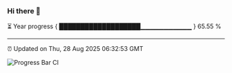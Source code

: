 ### Hi there 👋

⏳ Year progress { ███████████████████▁▁▁▁▁▁▁▁▁▁▁ } 65.55 %

---

⏰ Updated on Thu, 28 Aug 2025 06:32:53 GMT

![Progress Bar CI](https://github.com/liununu/liununu/workflows/Progress%20Bar%20CI/badge.svg)
